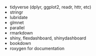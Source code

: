 * tidyverse (dplyr, ggplot2, readr, httr, etc)
* stringr
* lubridate
* glmnet
* parallel
* rmarkdown
* shiny, flexdashboard, shinydashboard
* bookdown
* roxygen for documentation
